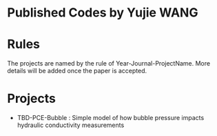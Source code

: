 # Published Codes by Yujie WANG

# Rules
The projects are named by the rule of Year-Journal-ProjectName. More details will be added once the paper is accepted.

# Projects
* TBD-PCE-Bubble : Simple model of how bubble pressure impacts hydraulic conductivity measurements
